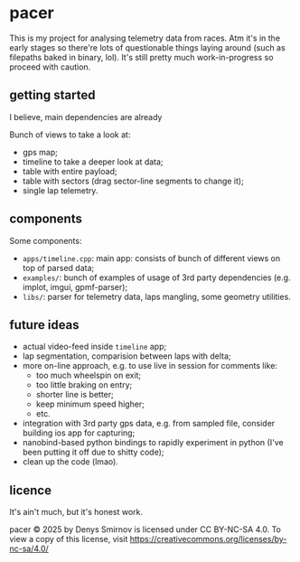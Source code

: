 # pacer

This is my project for analysing telemetry data from races.
Atm it's in the early stages so there're lots of questionable things laying around (such as filepaths baked in binary, lol).
It's still pretty much work-in-progress so proceed with caution.

## getting started

I believe, main dependencies are already 

Bunch of views to take a look at:
- gps map;
- timeline to take a deeper look at data;
- table with entire payload;
- table with sectors (drag sector-line segments to change it);
- single lap telemetry.

## components

Some components:
- `apps/timeline.cpp`: main app: consists of bunch of different views on top of parsed data;
- `examples/`: bunch of examples of usage of 3rd party dependencies (e.g. implot, imgui, gpmf-parser);
- `libs/`: parser for telemetry data, laps mangling, some geometry utilities.

## future ideas

- actual video-feed inside `timeline` app;
- lap segmentation, comparision between laps with delta;
- more on-line approach, e.g. to use live in session for comments like:
    - too much wheelspin on exit;
    - too little braking on entry;
    - shorter line is better;
    - keep minimum speed higher;
    - etc.
- integration with 3rd party gps data, e.g. from sampled file, consider building ios app for capturing;
- nanobind-based python bindings to rapidly experiment in python (I've been putting it off due to shitty code);
- clean up the code (lmao).

## licence

It's ain't much, but it's honest work.

pacer © 2025 by Denys Smirnov is licensed under CC BY-NC-SA 4.0.
To view a copy of this license, visit https://creativecommons.org/licenses/by-nc-sa/4.0/
